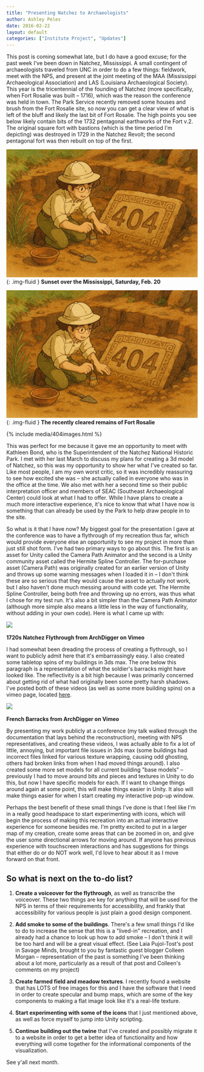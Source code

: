 ```yaml
---
title: "Presenting Natchez to Archaeologists"
author: Ashley Peles
date: 2016-02-22
layout: default
categories: ["Institute Project", "Updates"]
---
```




This post is coming somewhat late, but I do have a good excuse; for the past week I've been down in Natchez, Mississippi. A small contingent of archaeologists traveled from UNC in order to do a few things: fieldwork, meet with the NPS, and present at the joint meeting of the MAA (Mississippi Archaeological Association) and LAS (Louisiana Archaeological Society). This year is the tricentennial of the founding of Natchez (more specifically, when Fort Rosalie was built – 1716), which was the reason the conference was held in town. The Park Service recently removed some houses and brush from the Fort Rosalie site, so now you can get a clear view of what is left of the bluff and likely the last bit of Fort Rosalie. The high points you see below likely contain bits of the 1732 pentagonal earthworks of the Fort v.2. The original square fort with bastions (which is the time period I'm depicting) was destroyed in 1729 in the Natchez Revolt; the second pentagonal fort was then rebuilt on top of the first.

![Sunset over the Mississippi, Saturday, Feb. 20](/images/posts/404.png){: .img-fluid } 
**Sunset over the Mississippi, Saturday, Feb. 20**


![The recently cleared remains of Fort Rosalie](/images/posts/404.png){: .img-fluid } 
**The recently cleared remains of Fort Rosalie**

{% include media/404images.html %}

This was perfect for me because it gave me an opportunity to meet with Kathleen Bond, who is the Superintendent of the Natchez National Historic Park. I met with her last March to discuss my plans for creating a 3d model of Natchez, so this was my opportunity to show her what I've created so far. Like most people, I am my own worst critic, so it was incredibly reassuring to see how excited she was – she actually called in everyone who was in the office at the time. We also met with her a second time so their public interpretation officer and members of SEAC (Southeast Archaeological Center) could look at what I had to offer. While I have plans to create a much more interactive experience, it's nice to know that what I have now is something that can already be used by the Park to help draw people in to the site.

So what is it that I have now? My biggest goal for the presentation I gave at the conference was to have a flythrough of my recreation thus far, which would provide everyone else an opportunity to see my project in more than just still shot form. I've had two primary ways to go about this. The first is an asset for Unity called the Camera Path Animator and the second is a Unity community asset called the Hermite Spline Controller. The for-purchase asset (Camera Path) was originally created for an earlier version of Unity and throws up some warning messages when I loaded it in – I don't think these are so serious that they would cause the asset to actually not work, but I also haven't done much messing around with code yet. The Hermite Spline Controller, being both free and throwing up no errors, was thus what I chose for my test run. It's also a bit simpler than the Camera Path Animator (although more simple also means a little less in the way of functionality, without adding in your own code). Here is what I came up with:

![](https://vimeo.com/155458491)

**1720s Natchez Flythrough from ArchDigger on Vimeo**

I had somewhat been dreading the process of creating a flythrough, so I want to publicly admit here that it's embarrassingly easy. I also created some tabletop spins of my buildings in 3ds max. The one below this paragraph is a representation of what the soldier's barracks might have looked like. The reflectivity is a bit high because I was primarily concerned about getting rid of what had originally been some pretty harsh shadows. I've posted both of these videos (as well as some more building spins) on a vimeo page, located [here](https://vimeo.com/archdigger).

![](https://vimeo.com/155475603)

**French Barracks from ArchDigger on Vimeo**

By presenting my work publicly at a conference (my talk walked through the documentation that lays behind the reconstruction), meeting with NPS representatives, and creating these videos, I was actually able to fix a lot of little, annoying, but important file issues in 3ds max (some buildings had incorrect files linked for various texture wrapping, causing odd ghosting, others had broken links from when I had moved things around). I also created some more set models for all current building "base models" – previously I had to move around bits and pieces and textures in Unity to do this, but now I have specific models for each. If I want to change things around again at some point, this will make things easier in Unity. It also will make things easier for when I start creating my interactive pop-up window.

Perhaps the best benefit of these small things I've done is that I feel like I'm in a really good headspace to start experimenting with icons, which will begin the process of making this recreation into an actual interactive experience for someone besides me. I'm pretty excited to put in a larger map of my creation, create some areas that can be zoomed in on, and give the user some directional arrows for moving around. If anyone has previous experience with touchscreen interactions and has suggestions for things that either do or do NOT work well, I'd love to hear about it as I move forward on that front.

## So what is next on the to-do list?

1. **Create a voiceover for the flythrough**, as well as transcribe the voiceover. These two things are key for anything that will be used for the NPS in terms of their requirements for accessibility, and frankly that accessibility for various people is just plain a good design component.

2. **Add smoke to some of the buildings**. There's a few small things I'd like to do to increase the sense that this is a "lived-in" recreation, and I already had a chance to look up how to add smoke – I don't think it will be too hard and will be a great visual effect. (See Laia Pujol-Tost's post in Savage Minds, brought to you by fantastic guest blogger Colleen Morgan – representation of the past is something I've been thinking about a lot more, particularly as a result of that post and Colleen's comments on my project)

3. **Create farmed field and meadow textures**. I recently found a website that has LOTS of free images for this and I have the software that I need in order to create specular and bump maps, which are some of the key components to making a flat image look like it's a real-life texture.

4. **Start experimenting with some of the icons** that I just mentioned above, as well as force myself to jump into Unity scripting.

5. **Continue building out the twine** that I've created and possibly migrate it to a website in order to get a better idea of functionality and how everything will come together for the informational components of the visualization.

See y'all next month.
